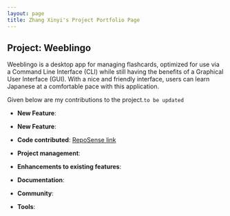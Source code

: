 ```yaml
---
layout: page
title: Zhang Xinyi's Project Portfolio Page
---
```


## Project: Weeblingo

Weeblingo is a desktop app for managing flashcards, optimized for use via a Command Line Interface (CLI)
while still having the benefits of a Graphical User Interface (GUI). With a nice and friendly interface,
users can learn Japanese at a comfortable pace with this application.

Given below are my contributions to the project.`to be updated`

* **New Feature**:

* **New Feature**:

* **Code contributed**: [RepoSense link]()

* **Project management**:

* **Enhancements to existing features**:

* **Documentation**:


* **Community**:

* **Tools**:
